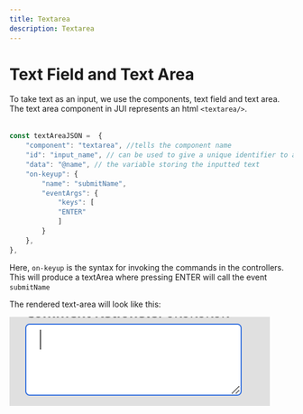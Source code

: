 ```yaml
---
title: Textarea
description: Textarea
---
```

# Text Field and Text Area

To take text as an input, we use the components, text field and text area.
The text area component in JUI represents an html `<textarea/>`.

```js title="textArea.js"

const textAreaJSON =  {
    "component": "textarea", //tells the component name
    "id": "input_name", // can be used to give a unique identifier to a component
    "data": "@name", // the variable storing the inputted text
    "on-keyup": {
        "name": "submitName",
        "eventArgs": {
            "keys": [
            "ENTER"
            ]
        }
    },
},

```

Here, `on-keyup` is the syntax for invoking the commands in the controllers.
This will produce a textArea where pressing ENTER will call the event `submitName`

The rendered text-area will look like this:

![text-area](./imgs/text_area.png "Text area")
